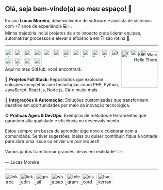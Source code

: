 <h2 align="left">Olá, seja bem-vindo(a) ao meu espaço! 👋</h2>

<p align="left">
  Eu sou <strong>Lucas Moreira</strong>, desenvolvedor de software e analista de sistemas com +7 anos de experiência 💻✨.<br />
  Minha trajetória inclui projetos de alto impacto onde liderar equipes, automatizar processos e elevar a eficiência em TI são rotina 🚀.
</p>

<hr />

<!-- ÍCONES FLOTANDO À ESQUERDA -->
<p align="left" style="float: left; margin: 0; padding: 0;">
  <img src="https://cdn.jsdelivr.net/gh/devicons/devicon/icons/php/php-original.svg" alt="php" height="25" style="margin-right:3px;" />
  <img src="https://cdn.jsdelivr.net/gh/devicons/devicon/icons/python/python-original.svg" alt="python" height="25" style="margin-right:3px;" />
  <img src="https://cdn.jsdelivr.net/gh/devicons/devicon/icons/csharp/csharp-original.svg" alt="csharp" height="25" style="margin-right:3px;" />
  <img src="https://cdn.jsdelivr.net/gh/devicons/devicon/icons/javascript/javascript-original.svg" alt="javascript" height="25" style="margin-right:3px;" />
  <img src="https://cdn.jsdelivr.net/gh/devicons/devicon/icons/react/react-original.svg" alt="react" height="25" style="margin-right:3px;" />
  <img src="https://cdn.jsdelivr.net/gh/devicons/devicon/icons/nodejs/nodejs-original.svg" alt="nodejs" height="25" style="margin-right:3px;" />
  <img src="https://cdn.jsdelivr.net/gh/devicons/devicon/icons/html5/html5-original.svg" alt="html5" height="25" style="margin-right:3px;" />
  <img src="https://cdn.jsdelivr.net/gh/devicons/devicon/icons/css3/css3-original.svg" alt="css3" height="25" style="margin-right:3px;" />
  <img src="https://cdn.jsdelivr.net/gh/devicons/devicon/icons/bootstrap/bootstrap-original.svg" alt="bootstrap" height="25" style="margin-right:3px;" />
  <img src="https://cdn.jsdelivr.net/gh/devicons/devicon/icons/flask/flask-original.svg" alt="flask" height="25" style="margin-right:3px;" />
  <img src="https://cdn.jsdelivr.net/gh/devicons/devicon/icons/dotnetcore/dotnetcore-original.svg" alt="dotnetcore" height="25" style="margin-right:3px;" />
  <img src="https://cdn.jsdelivr.net/gh/devicons/devicon/icons/typescript/typescript-original.svg" alt="typescript" height="25" style="margin-right:3px;" />
  <img src="https://cdn.jsdelivr.net/gh/devicons/devicon/icons/java/java-original.svg" alt="java" height="25" style="margin-right:3px;" />
  <img src="https://cdn.jsdelivr.net/gh/devicons/devicon/icons/mysql/mysql-original.svg" alt="mysql" height="25" style="margin-right:3px;" />
  <img src="https://cdn.jsdelivr.net/gh/devicons/devicon/icons/postgresql/postgresql-original.svg" alt="postgresql" height="25" style="margin-right:3px;" />
  <img src="https://cdn.jsdelivr.net/gh/devicons/devicon/icons/git/git-original.svg" alt="git" height="25" style="margin-right:3px;" />
  <img src="https://cdn.jsdelivr.net/gh/devicons/devicon/icons/docker/docker-original.svg" alt="docker" height="25" style="margin-right:3px;" />
  <img src="https://cdn.jsdelivr.net/gh/devicons/devicon/icons/amazonwebservices/amazonwebservices-line-wordmark.svg" alt="aws" height="25" style="margin-right:3px;" />
  <img src="https://cdn.jsdelivr.net/gh/devicons/devicon/icons/azure/azure-original.svg" alt="azure" height="25" style="margin-right:3px;" />
</p>

<!-- GIF FLOTANDO À DIREITA -->
<p align="right" style="float: right; margin-top: -50px;">
  <img 
    src="https://media1.tenor.com/m/0Akz_GWDQyQAAAAC/star-wars-hello-there.gif"
    alt="Star Wars Hello There"
    height="120"
  />
</p>

<br />

<p align="left">
  Aqui no meu GitHub, você encontrará:<br /><br />
  🚀 <strong>Projetos Full Stack:</strong> Repositórios que exploram soluções completas com tecnologias como PHP, Python, JavaScript, React.js, Node.js, C# e muito mais.<br /><br />
  🔌 <strong>Integrações & Automação:</strong> Soluções customizadas que transformam desafios em oportunidades por meio da inovação tecnológica.<br /><br />
  ⚙️ <strong>Práticas Ágeis & DevOps:</strong> Exemplos de métodos e ferramentas que garantem alta qualidade e eficiência no desenvolvimento.<br /><br />
  Estou sempre em busca de aprender algo novo e colaborar com a comunidade. Se tiver sugestões, ideias ou quiser contribuir, fique à vontade para abrir uma issue ou enviar um pull request!<br /><br />
  Vamos juntos transformar grandes ideias em realidade! 💡✨<br /><br />
  — Lucas Moreira
</p>

<hr />

<!-- LINKS DE CONTATO -->
<div align="left">
  <a href="https://linktr.ee/seudomain">
    <img src="https://raw.githubusercontent.com/maurodesouza/profile-readme-generator/master/src/assets/icons/social/linktree/default.svg" width="47" height="35" alt="linktree logo" />
  </a>
  <a href="https://www.linkedin.com/in/lucasabmoreira/">
    <img src="https://raw.githubusercontent.com/maurodesouza/profile-readme-generator/master/src/assets/icons/social/linkedin/default.svg" width="47" height="35" alt="linkedin logo" />
  </a>
  <a href="mailto:lucasabmoreira@gmail.com">
    <img src="https://raw.githubusercontent.com/maurodesouza/profile-readme-generator/master/src/assets/icons/social/gmail/default.svg" width="47" height="35" alt="gmail logo" />
  </a>
  <a href="https://wa.me/5521996582217">
    <img src="https://raw.githubusercontent.com/maurodesouza/profile-readme-generator/master/src/assets/icons/social/whatsapp/default.svg" width="47" height="35" alt="whatsapp logo" />
  </a>
  <a href="https://t.me/yourtelegramusername">
    <img src="https://raw.githubusercontent.com/maurodesouza/profile-readme-generator/master/src/assets/icons/social/telegram/default.svg" width="47" height="35" alt="telegram logo" />
  </a>
  <a href="https://discordapp.com/users/yourdiscordid">
    <img src="https://raw.githubusercontent.com/maurodesouza/profile-readme-generator/master/src/assets/icons/social/discord/default.svg" width="47" height="35" alt="discord logo" />
  </a>
  <a href="https://www.hackerrank.com/yourusername">
    <img src="https://raw.githubusercontent.com/maurodesouza/profile-readme-generator/master/src/assets/icons/social/hackerrank/default.svg" width="47" height="35" alt="hackerrank logo" />
  </a>
</div>
